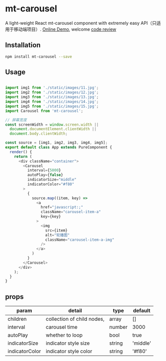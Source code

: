 # mt-carousel

A light-weight React mt-carousel component with extremely easy API（只适用于移动端项目）. [Online Demo](https://shenxuxiang.github.io/mt-carousel/), welcome [code review](https://github.com/shenxuxiang/mt-carousel)
## Installation

```sh
npm install mt-carousel --save
```

## Usage

```js

import img1 from './static/images/11.jpg';
import img2 from './static/images/12.jpg';
import img3 from './static/images/13.jpg';
import img4 from './static/images/14.jpg';
import img5 from './static/images/15.jpg';
import Carousel from 'mt-carousel';

// 屏幕宽度
const screenWidth = window.screen.width ||
  document.documentElement.clientWidth ||
  document.body.clientWidth;

const source = [img1, img2, img3, img4, img5];
export default class App extends PureComponent {
  render() {
    return (
      <div className="container">
        <Carousel
          interval={5000}
          autoPlay={false}
          indicatorSize="middle"
          indicatorColor="#f80"
        >
          {
            source.map((item, key) =>
              <a
                href="javascript:;"
                className="carousel-item-a"
                key={key}
              >
                <img
                  src={item}
                  alt="轮播图"
                  className="carousel-item-a-img"
                />
              </a>
            )
          }
        </Carousel>
      </div>
    );
  }
}
```


## props

| param            | detail                                         | type     | default         |
| ---------------- | -----------------------------------------------| -------- | -------         |
| children         | collection of child nodes,                     | array    | []              |
| interval         | carousel time                                  | number   | 3000            |
| autoPlay         | whether to loop                                | bool     | true            |
| indicatorSize    | indicator style size                           | string   | 'middle'        |
| indicatorColor   | indicator style color                          | string   | '#f80'          |

